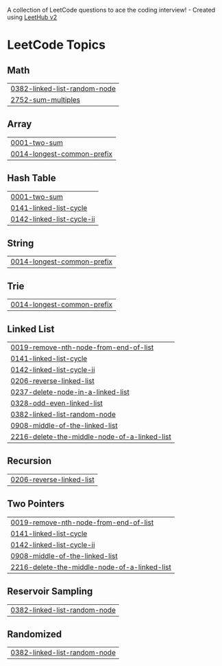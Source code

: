 A collection of LeetCode questions to ace the coding interview! - Created using [LeetHub v2](https://github.com/arunbhardwaj/LeetHub-2.0)
<!---LeetCode Topics Start-->
# LeetCode Topics
## Math
|  |
| ------- |
| [0382-linked-list-random-node](https://github.com/Mehul-Kumar-Singh11/LeetCode/tree/master/0382-linked-list-random-node) |
| [2752-sum-multiples](https://github.com/Mehul-Kumar-Singh11/LeetCode/tree/master/2752-sum-multiples) |
## Array
|  |
| ------- |
| [0001-two-sum](https://github.com/Mehul-Kumar-Singh11/LeetCode/tree/master/0001-two-sum) |
| [0014-longest-common-prefix](https://github.com/Mehul-Kumar-Singh11/LeetCode/tree/master/0014-longest-common-prefix) |
## Hash Table
|  |
| ------- |
| [0001-two-sum](https://github.com/Mehul-Kumar-Singh11/LeetCode/tree/master/0001-two-sum) |
| [0141-linked-list-cycle](https://github.com/Mehul-Kumar-Singh11/LeetCode/tree/master/0141-linked-list-cycle) |
| [0142-linked-list-cycle-ii](https://github.com/Mehul-Kumar-Singh11/LeetCode/tree/master/0142-linked-list-cycle-ii) |
## String
|  |
| ------- |
| [0014-longest-common-prefix](https://github.com/Mehul-Kumar-Singh11/LeetCode/tree/master/0014-longest-common-prefix) |
## Trie
|  |
| ------- |
| [0014-longest-common-prefix](https://github.com/Mehul-Kumar-Singh11/LeetCode/tree/master/0014-longest-common-prefix) |
## Linked List
|  |
| ------- |
| [0019-remove-nth-node-from-end-of-list](https://github.com/Mehul-Kumar-Singh11/LeetCode/tree/master/0019-remove-nth-node-from-end-of-list) |
| [0141-linked-list-cycle](https://github.com/Mehul-Kumar-Singh11/LeetCode/tree/master/0141-linked-list-cycle) |
| [0142-linked-list-cycle-ii](https://github.com/Mehul-Kumar-Singh11/LeetCode/tree/master/0142-linked-list-cycle-ii) |
| [0206-reverse-linked-list](https://github.com/Mehul-Kumar-Singh11/LeetCode/tree/master/0206-reverse-linked-list) |
| [0237-delete-node-in-a-linked-list](https://github.com/Mehul-Kumar-Singh11/LeetCode/tree/master/0237-delete-node-in-a-linked-list) |
| [0328-odd-even-linked-list](https://github.com/Mehul-Kumar-Singh11/LeetCode/tree/master/0328-odd-even-linked-list) |
| [0382-linked-list-random-node](https://github.com/Mehul-Kumar-Singh11/LeetCode/tree/master/0382-linked-list-random-node) |
| [0908-middle-of-the-linked-list](https://github.com/Mehul-Kumar-Singh11/LeetCode/tree/master/0908-middle-of-the-linked-list) |
| [2216-delete-the-middle-node-of-a-linked-list](https://github.com/Mehul-Kumar-Singh11/LeetCode/tree/master/2216-delete-the-middle-node-of-a-linked-list) |
## Recursion
|  |
| ------- |
| [0206-reverse-linked-list](https://github.com/Mehul-Kumar-Singh11/LeetCode/tree/master/0206-reverse-linked-list) |
## Two Pointers
|  |
| ------- |
| [0019-remove-nth-node-from-end-of-list](https://github.com/Mehul-Kumar-Singh11/LeetCode/tree/master/0019-remove-nth-node-from-end-of-list) |
| [0141-linked-list-cycle](https://github.com/Mehul-Kumar-Singh11/LeetCode/tree/master/0141-linked-list-cycle) |
| [0142-linked-list-cycle-ii](https://github.com/Mehul-Kumar-Singh11/LeetCode/tree/master/0142-linked-list-cycle-ii) |
| [0908-middle-of-the-linked-list](https://github.com/Mehul-Kumar-Singh11/LeetCode/tree/master/0908-middle-of-the-linked-list) |
| [2216-delete-the-middle-node-of-a-linked-list](https://github.com/Mehul-Kumar-Singh11/LeetCode/tree/master/2216-delete-the-middle-node-of-a-linked-list) |
## Reservoir Sampling
|  |
| ------- |
| [0382-linked-list-random-node](https://github.com/Mehul-Kumar-Singh11/LeetCode/tree/master/0382-linked-list-random-node) |
## Randomized
|  |
| ------- |
| [0382-linked-list-random-node](https://github.com/Mehul-Kumar-Singh11/LeetCode/tree/master/0382-linked-list-random-node) |
<!---LeetCode Topics End-->